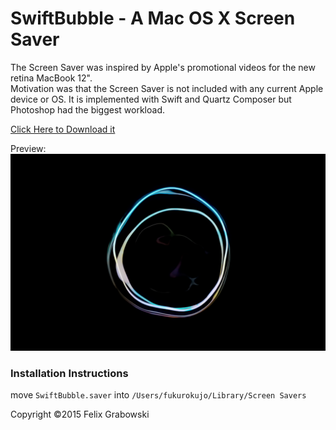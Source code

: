 # SwiftBubble - A Mac OS X Screen Saver

The Screen Saver was inspired by Apple's promotional videos for the new retina MacBook 12".  
Motivation was that the Screen Saver is not included with any current Apple device or OS.
It is implemented with Swift and Quartz Composer but Photoshop had the biggest workload.  


[ Click Here to Download it ](https://github.com/nemesit/SwiftBubble/releases/download/1.4b/SwiftBubble.saver.zip)

Preview:  
![Soap Bubble](preview.png)

### Installation Instructions

move `SwiftBubble.saver` into `/Users/fukurokujo/Library/Screen Savers`

Copyright ©2015 Felix Grabowski  






